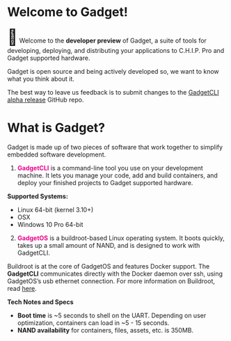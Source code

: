 # Welcome to Gadget!

<span style="font-size: 36px">&#128226;</span> Welcome to the **developer preview** of Gadget, a suite of tools for developing, deploying, and distributing your applications to C.H.I.P. Pro and Gadget supported hardware. 

<aside class="notice">
Gadget is open source and being actively developed so, we want to know what you think about it. </aside>

The best way to leave us feedback is to submit changes to the [GadgetCLI alpha release](https://github.com/NextThingCo/gadgetcli/releases) GitHub repo. 

# What is Gadget? 
Gadget is made up of two pieces of software that work together to simplify embedded software development.

1) <span style="color: EB008B">**GadgetCLI**</span> is a command-line tool you use on your development machine. It lets you manage your code, add and build containers, and deploy your finished projects to Gadget supported hardware. 

**Supported Systems:**

* Linux 64-bit (kernel 3.10+)
* OSX 
* Windows 10 Pro 64-bit

2) <span style="color: EB008B">**GadgetOS**</span> is a buildroot-based Linux operating system. It boots quickly, takes up a small amount of NAND, and is designed to work with GadgetCLI.

Buildroot is at the core of GadgetOS and features Docker support. The **GadgetCLI** communicates directly with the Docker daemon over ssh, using GadgetOS’s usb ethernet connection. For more information on Buildroot, read [here](https://buildroot.org/).

**Tech Notes and Specs**

* **Boot time** is ~5 seconds to shell on the UART. Depending on user optimization, containers can load in ~5 - 15 seconds.
* **NAND availability** for containers, files, assets, etc. is 350MB. 






	




